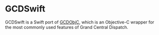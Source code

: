# GCDSwift

GCDSwift is a Swift port of [GCDObjC](https://github.com/mjmsmith/gcdobjc/), which is an Objective-C wrapper for the most commonly used features of Grand Central Dispatch.  
